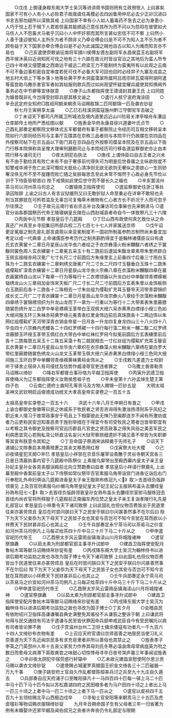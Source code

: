 <!-- { "loadSidebar": true } -->
　　○戊戌  上御谨身殿东阁大学士吴沉等进讲周书国则罔有立政用憸人  上曰甚矣国家不可有小人有小人必败君子故唐虞任禹稷必去四凶鲁用仲尼必去少正卯沉进曰书言去邪勿疑所以深致其戒  上曰国家不幸有小人如人蓄毒药不急去之必为身患小人巧于悦上忍于贼下人君若但喜其能顺适己意任其所为而不问以为怨将在彼譬如犬马伤人人不怨畜犬马者乎沉曰小人中怀奸邪而其所言甚似忠信不可不察  上曰然小人善于逢迎彼知人主所乐为者不顾非义乃牵合傅会曰是不可不为知人主不乐为者不顾有益于天下国家亦牵合傅会曰是不必为此诚国之贼也自古以知人为难而知言亦不易也
　　○己亥遣使赍敕谕征南将军頴川侯傅友德左副将军永昌侯蓝玉右副将军西平侯沐英曰近询知死可伐之地有三十六路在故元时皆设官治之其地后为蛮人所专己四十年继又侵楚雄之西南远干威远二府梁王力不能制终为蛮夷所有以此观之云南不可不备边事机密自宜审度若死可伐不必备大军可回也回时必经羿子九寨及戎县之地五村大垻上下等乡落卜地等处黄平罗木洞蛮霭翠所属阿吕雨宗碎瓦莫得阿胡阿遣等蛮尝助乌撒杀害官军者如其帖服则歛兵而过如尚观望怀疑宜耀兵威使其知惧阃外事务必在中节卿等宜体朕意
　　○庚子山东都指挥使王德请封其妻王氏  上曰同姓为婚昔既非礼今岂得受封耶兵部其移文谕之
　　○遣行人核宁波府海涂田
　　○辛丑武定府女知府□胜叔阿额来朝贡马诏赐胜锦二匹阿额锦一匹及袭衣钞锭
　　秋七月壬寅朔享太庙
　　○乙巳石柱溪洞蛮寇施州黔江守御官军击破之
　　○丁未诏天下都司凡所属卫所城池及境内道里远近山川险易关津亭堠舟车漕运仓库邮传土地所产悉绘图以献
　　○旌表金华府永康县徐兴道妻叶氏贞节
　　○己酉礼部奏定都察院文移体式五军都督府有事于都察院止令经历司互相文移转呈本院如行六部则经历司与主事厅互牒其在京秩三品者则与本院平行仍故牒在京四品在外按察司帖下在京五品以下衙门其在京四品在外按察司牒呈本院及在京五品以下衙门行移本院俱称具呈惟大理审刑磨勘司止与本院经历司行移各道监察御史亦止由本院行移与诸司无行
　　○夜太阴犯右执法
　　○庚戌  上谓侍臣曰自古王者之兴未有不由于勤俭其有败亡未有不由于奢侈前代得失可为明鉴后世昏庸之主纵欲败度不知警戒卒濒于危亡此深可慨叹大抵处心清净则无欲无欲则无奢纵之患欲心一生则骄奢淫佚无所不至不旋踵而败亡随之矣朕每思念至此未常不惕然于心故必身先节俭以训于下侍臣皆顿首曰  陛下戒慎如此使后世守而不替长久之福也
　　○辛亥罢洮州茶马司以河州茶马司总之
　　○置镇南卫指挥使司
　　○遣监察御史往浙江等处录囚陛辞  上谕之曰古人有言议狱缓刑又曰无敢折狱人命至重必在详审不敢轻也夫刑当其罪犹在可矜若滥及无辜岂可复悔草木微物有仁心者方长不折况于人而可忽乎尔往慎之
　　○壬子故元云南行省右丞五补台及廉访司佥事柴也先来朝进马
○遣官分诣各郡国祭历代帝王陵寝娲皇氏陵在山西赵城县者命自今一体致祭凡三十六陵
　　○丙辰中元节祭  孝慈皇后于几筵殿
　　○丁巳山西布政使何真乞致仕从之命真还广州真至乡寻招集旧所部兵校二万七百七十七人并家属送京师
　　○戊午诏更定冕服之制先是礼部言虞周以来衮冕制度不一国初所制虽参酌古制然尚未备宜加考定以成一代典章  上命诸儒臣参考历代之制务斟酌得宜于是翰林诸儒臣议曰有虞氏玄衣黄裳十二章日月星辰山龙华虫六者绘之于衣宗彝藻火粉米黼黻六者绣之于裳黻同裳色周人玄衣纁裳十二章冕五采玉十有二旒前后邃延朱黻龙章素带朱里终辟白玉佩玄祖绶赤舄汉冕广七寸长尺二寸前圆后方朱缘里玄上前垂四寸后垂三寸用白玉珠为十二旒玄衣纁裳十二章剌绣文唐冕广尺二寸长二尺四寸玉簮垂白玉珠十二旒朱组缨黈纩深青衣纁裳十二章日月星辰山龙华虫火宗彝八章在衣藻粉米黼黻四章在裳衣画裳绣自山龙以下每章一行为等每行十二衣褾领画以升龙白纱中单黻领青褾襈裾韨绣龙山火三章舄加金饰宋天板广尺二寸长二尺二寸前圆后方玄表朱里以金饰板侧白玉旒前后各十二旒各十二珠相去一寸朱丝组为缨黈纩充耳玉簮导天河带青碧锦织成长丈二尺广二寸青衣纁裳十二章日月星辰山龙华虫宗彝火八章绘于衣藻粉米黼黻四章绣于裳锦褾领织为升龙山龙而下一章为一行重以为等行十二大带素表朱里蔽膝随裳色绣升龙二白罗中单皂褾襈玉革带白玉双佩大绶六采赤黄黑白缥绿小绶三色如大绶间施玉环三朱袜赤舄黄罗缘元冕青表红里金饰边前后真珠旒各十二两边饰以朱网红组缨黈纩天河带深青衣销金帝星一日月各一升龙四复身龙四山三十八火四十八华虫四十八宗彝内虎蜼各二十四红罗绣裙一十四行每行藻二粉米一黼二黻二红罗绣龙蔽膝玉环绶玉革带玉佩红白大带白中单红袜红罗舄今拟冕前圆后方玄表纁里前后各十二旒每旒五采玉十二珠五采藻十有二就就相去一寸红丝组为缨黈纩充耳玉簮衮玄衣黄裳十二章日月星辰山龙华虫六章织在衣宗彝藻火粉米黼黻六章绣在裳白罗大带红里蔽膝随裳色绣龙火山龙文玉革带玉佩大绶六采赤黄黑白缥绿小绶三色同大绶间施三玉环白罗中单黼领青缘襈黄袜黄舄金饰从之
　　○壬戌敕凡差遣力士校尉听于驿舍止宿毌入有司侵扰及怙势作威凌辱官吏违者罪之
　　○乌撒土酋普勒贡马诏赐以绮钞
　　○降右军都督佥事孙恪为平越卫指挥使
　　○丙寅升武德卫指挥使梅义为辽东都指挥使义汝南侯思祖子也
　　○辛未皇第十六孙孟焯生楚王第四子也
　　○云南仁德府土酋阿孔等贡马及方物人赐锦一匹钞五锭
　　大明太祖圣神文武钦明启运俊德成功统天大孝高皇帝实录卷之一百五十五

太祖高皇帝实录卷之一百五十六
　　洪武十六年八月壬申朔日有食之
　　○甲戌  上谕佥都御史詹徽等曰民之休戚系于牧民者之贤否咨询得失激浊扬清则系乎风纪之职近来人情习于故常政事安于苟且上下相蒙彼此无惮乃至阖郡连岁不闻有所激劝或者乃云吏称民安岂知善恶贵于旌别举措在于得宜今有司受牧民之寄者岂皆举职宜有以考察之其令御史及按察司官巡历郡县凡官吏之贤否政事之得失风俗之美恶军民之利病悉宜究心若狥私背公矫直沽名妄兴大狱苛察琐细遗奸不擒见善不举皆为失职卿等其宣布朕意令其知之
　　○丁丑命国子祭酒宋讷释奠于先师孔子
　　○诏天下递铺公文除奏启本用黄袱褁之其余文移悉用红袱
　　○戊寅祭大社大稷
　　○己卯夜填星犯天阕○辛巳  孝慈皇后小祥禁在京音乐屠宰设斋醮于灵谷寺朝天宫各三日是日清晨执事内官于几筵殿中陈祭仪  上素服乌犀带出至殿西幕内皇太子亲王皇孙妃主皇孙女各具丧服诣殿前北向立赞跪奏曰兹者  孝慈皇后小祥请行祭奠礼  上出幕至殿中香案前皇太子以下侍祭如常仪祭毕百官素服乌角带诣宫门进香讫诣后右门行奉慰礼外命妇俱诣几筵殿进香皇太子亲王服熟布练冠九＜衤取＞去首绖负版辟领衰见  上及百官则素服乌纱帽乌角带皇妃皇太子妃王妃公主服熟布盖头去腰绖皇孙熟布冠七＜衤取＞去首绖负版辟领衰皇孙女熟布盖头去腰绖宗室驸马服练冠去首绖内尚衣官将所释服于几筵殿前正南偏东丙位焚之皇太子亲王复诣孝陵行礼先是礼部官以  孝慈皇后小祥奏令天下诸司致祭  上曰此固礼也但仪物百费皆出于民道里往来亦甚劳烦且  皇后在时尝问朕曰天下之民安乎朕曰尔问甚善然事不在尔后曰  陛下为天下父妾忝为天下母天下之民皆子女也其安与否岂可不知今言犹在耳而欲以小祥费天下民财甚非后心也其止之
　　○壬午兵部奏定永宁茶马司以茶易马之价宜如河州茶马司例凡上马每疋给茶四十斤中马三十斤下马二十斤从之
　　○甲申遣官祀历代帝王
　　○乙酉祭太岁风云雷雨岳镇海渎山川月将城隍诸神
　　○遣官祭旗纛
　　○以茹太素为刑部都官部主事寻升试郎中
　　○建昌卫指挥使安配月鲁帖木耳等献马诏赐绮帛钞锭有差
　　○丙戌降东阁大学士吴沉为翰林侍书以进讲后期考功监劾之故也寻改为国子博士令天下诸司致祭  上曰此固礼也但仪物百费皆出于民道里往来亦甚劳烦且  皇后在时尝问朕曰天下之民安乎朕曰尔问甚善然事不在尔后曰  陛下为天下父妾忝为天下母天下之民皆子女也其安与否岂可不知今言犹在耳而欲以小祥费天下民财甚非后心也其止之
　　○壬午兵部奏定永宁茶马司以茶易马之价宜如河州茶马司例凡上马每疋给茶四十斤中马三十斤下马二十斤从之
　　○甲申遣官祀历代帝王
　　○乙酉祭太岁风云雷雨岳镇海渎山川月将城隍诸神
　　○遣官祭旗纛
　　○以茹太素为刑部都官部主事寻升试郎中
　　○建昌卫指挥使安配月鲁帖木耳等献马诏赐绮帛钞锭有差
　　○丙戌降东阁大学士吴沉为翰林侍书以进讲后期考功监劾之故也寻改为国子博士○丁亥夕月
　　○会稽县民有依附绍兴卫指挥高谦谦嘱县典史满整免其徭役不从谦笞之整诉于朝  上曰谦武将何得与民交通挠有司法乎逮谦与民至皆伏罪因命兵部申戒武臣自今有受民嘱托以病有司者皆论罪不赦
　　○戊子赏温州台州二卫将士擒杀倭寇有功者凡一千九百六十四人文绮钞布衣物有差
　　○上召应天府官谓曰京师首善之地居民当使习礼义崇善道为天下先近闻京民多有求充皂隶者非所以善俗也其禁止之
　　○旌表孝子李英之门英邳州人年十五丧父家贫力作养其母刘氏冬寒必温衾席母常病疽英为吮之数日而愈母又病滞下英取粪尝之味甜心切惊悸母寻卒日夜号哭庐墓三年事闻诏旌表之
　　○辛卯夜太阴犯毕宿荧惑行轩辕中
　　○乙未故元建昌宣慰使阿尔思兰贡马赐以袭衣文绮钞锭
　　○遣使赐占城暹罗真腊国王织金文绮各三十二匹磁器一万九千事
　　○庚子姚安府土官自久作乱都督陈桓率兵讨之兵至九十九庄自久遁去
　　○兵部奏自应天府浦子口至睢阳驿凡十一马四百四十匹每一驿上马二十匹中马十匹下马十匹今拟以苏松嘉湖四府之民田粮多者为马户田四十顷之上者出上马一匹三十顷之上者中马一匹二十顷之上者下马一匹从之
　　○遣官以皮袄四千五百九十五领给赐北平山西极边戍卒
　　○寻甸土官安阳等来朝贡马三十五匹及虎皮氊衫等物诏赐衣服锦绮钞锭
　　九月辛丑朔命国子生有父母者三年一归省著为例有未婚娶许还家毕姻及闻伯叔兄之丧者许奔丧仍令礼部定与限期
